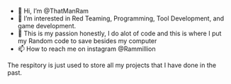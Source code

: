 - 👋 Hi, I’m @ThatManRam
- 👀 I’m interested in Red Teaming, Programming, Tool Development, and game development.
- 💞️ This is my passion honestly, I do alot of code and this is where I put my Random code to save besides my computer
- 📫 How to reach me on instagram @Rammillion

The respitory is just used to store all my projects that I have done in the past.


